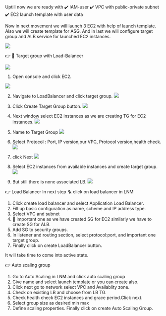 Uptill now we are ready with 
✔️ IAM-user
✔️ VPC with public-private subnet
✔️ EC2 launch template with user data

Now in next movement we will launch 3 EC2 with help of launch template.
Also we will create template for ASG. And in last we will configure target group and ALB service for launched EC2 instances.

![](https://github.com/smitwaman/project-1/blob/main/images/ASG-LB/1.png)



👉 🎯 Target group with Load-Balancer 

![](https://github.com/smitwaman/project-1/blob/main/images/ASG-LB/4.png)

1. Open console and click EC2.

![](https://github.com/smitwaman/project-1/blob/main/images/ASG-LB/3.png)


2. Navigate to LoadBalancer and click target group.
![](https://github.com/smitwaman/project-1/blob/main/images/ASG-LB/5.png)


3. Click Create Target Group button.
![](https://github.com/smitwaman/project-1/blob/main/images/ASG-LB/6.png)


4. Next window select EC2 instances as we are creating TG for EC2 instances.
![](https://github.com/smitwaman/project-1/blob/main/images/ASG-LB/7.png)


5. Name to Target Group
![](https://github.com/smitwaman/project-1/blob/main/images/ASG-LB/8.png)


6. Select Protocol : Port, IP version,our VPC, Protocol version,health check.
![](https://github.com/smitwaman/project-1/blob/main/images/ASG-LB/8a.png)


7. click Next 
![](https://github.com/smitwaman/project-1/blob/main/images/ASG-LB/9.png)


8. Select EC2 instances from available instances and create target group.
![](https://github.com/smitwaman/project-1/blob/main/images/ASG-LB/10.png)


9. But still there is none associated LB.
![](https://github.com/smitwaman/project-1/blob/main/images/ASG-LB/11.png)



👉 Load Balancer 
In next step 🪜 click on load balancer in LNM
1. Click create load balancer and select Application Load Balancer.
2. Fill up basic configuration as name, scheme and IP address type.
3. Select VPC and subnet
4. 🍒 important one as we have created SG for EC2 similarly we have to create SG for ALB.
5. Add SG to security groups.
6. In listener and routing section, select protocol:port, and important one target group.
7. Finally click on create LoadBalancer button.

It will take time to come into active state.




👉 Auto scaling group
1. Go to Auto Scaling in LNM and click auto scaling group
2. Give name and select launch template or you can create also.
3. Click next go to network select VPC and Availablity zone.
4. Check on existing LB and choose from LB TG.
5. Check health check EC2 instances and grace period.Click next.
6. Select group size as desired min max
7. Define scaling properties.
Finally click on create Auto Scaling Group.

